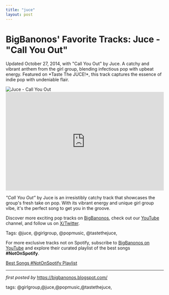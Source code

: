 ```yaml
---
title: "juce"
layout: post
---
```

<!-- Post Title -->
<h1 >BigBanonos' Favorite Tracks: Juce - "Call You Out"</h1> <!-- Introductory Text -->
<p >Updated October 27, 2014, with "Call You Out" by Juce. A catchy and vibrant anthem from the girl group, blending infectious pop with upbeat energy. Featured on *Taste The JUCE!*, this track captures the essence of indie pop with undeniable flair.</p> <!-- Featured Image -->
<div > <img src="https://i.ytimg.com/vi/3xZb7Piwbhs/maxresdefault.jpg" alt="Juce - Call You Out" />
</div> <!-- YouTube Video Embed -->
<div > <iframe width="100%" height="315" src="https://www.youtube.com/embed/hFz_EBJlp5U" title="Call You Out" frameborder="0" allow="accelerometer; autoplay; clipboard-write; encrypted-media; gyroscope; picture-in-picture; web-share" referrerpolicy="strict-origin-when-cross-origin" allowfullscreen></iframe>
</div> <!-- Song Information -->
<div > <p><em>"Call You Out"</em> by Juce is an irresistibly catchy track that showcases the group's fresh take on pop. With its vibrant energy and unique girl group vibe, it's the perfect song to get you in the groove.</p>
</div> <!-- Footer Links -->
<div > <p>Discover more exciting pop tracks on <a href="https://bigbanonos.blogspot.com/" target="_blank">BigBanonos</a>, check out our <a href="https://www.youtube.com/@BigBanonos" target="_blank">YouTube</a> channel, and follow us on <a href="https://x.com/bigbanonos" target="_blank">X/Twitter</a>.</p>
</div> <!-- Tags -->
<p >Tags: @juce, @girlgroup, @popmusic, @tastethejuce,</p>


<!--Subscribe and Playlist Links-->
<div>
    <p>For more exclusive tracks not on Spotify, subscribe to <a href="https://www.youtube.com/@BigBanonos" target="_blank">BigBanonos on YouTube</a> and explore their curated playlist of the best songs <strong>#NotOnSpotify</strong>.</p>
    <p><a href="https://www.youtube.com/playlist?list=PLtuNtuTatqI0kFahUCbtbfenC_ET5O_tr" target="_blank">Best Songs #NotOnSpotify Playlist<br /></a></p></div>

<hr />

<p><em>first posted by</em> <a href="https://bigbanonos.blogspot.com/" rel="noopener" target="_new">https://bigbanonos.blogspot.com/</a></p>

<p>tags: @girlgroup,@juce,@popmusic,@tastethejuce,</p>
